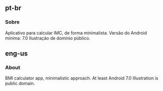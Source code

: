 ## pt-br
### Sobre
Aplicativo para calcular IMC, de forma minimalista. 
Versão do Android mínima: 7.0
Ilustração de domínio público.
</br>
## eng-us
### About
BMI calculator app, minimalistic approach.
At least Android 7.0
Illustration is public domain.
